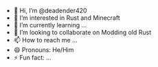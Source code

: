 - 👋 Hi, I’m @deadender420
- 👀 I’m interested in Rust and Minecraft
- 🌱 I’m currently learning ...
- 💞️ I’m looking to collaborate on Modding old Rust
- 📫 How to reach me ...
- 😄 Pronouns: He/Him
- ⚡ Fun fact: ...

<!---
deadender420/deadender420 is a ✨ special ✨ repository because its `README.md` (this file) appears on your GitHub profile.
You can click the Preview link to take a look at your changes.
--->
